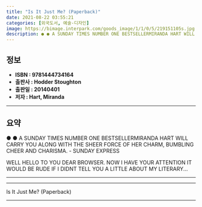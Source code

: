 ```yaml
---
title: "Is It Just Me? (Paperback)"
date: 2021-08-22 03:55:21
categories: [외국도서, 예술-디자인]
image: https://bimage.interpark.com/goods_image/1/1/0/5/219151105s.jpg
description: ● ● A SUNDAY TIMES NUMBER ONE BESTSELLERMIRANDA HART WILL CARRY YOU ALONG WITH THE SHEER FORCE OF HER CHARM, BUMBLING CHEER AND CHARISMA. - SUNDAY EXPRESS WE
---
```


## **정보**

- **ISBN : 9781444734164**
- **출판사 : Hodder   Stoughton**
- **출판일 : 20140401**
- **저자 : Hart, Miranda**

------



## **요약**

●  ●  A SUNDAY TIMES NUMBER ONE BESTSELLERMIRANDA HART WILL CARRY YOU ALONG WITH THE SHEER FORCE OF HER CHARM, BUMBLING CHEER AND CHARISMA. - SUNDAY EXPRESS

WELL HELLO TO YOU DEAR BROWSER. NOW I HAVE YOUR ATTENTION IT WOULD BE RUDE IF I DIDNT TELL YOU A LITTLE ABOUT MY LITERARY... 

------



------


Is It Just Me? (Paperback) 

------


